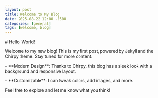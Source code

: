 ```yaml
---
layout: post
title: Welcome to My Blog
date: 2025-08-22 12:00 -0500
categories: [general]
tags: [welcome, blog]
---
```


\# Hello, World!



Welcome to my new blog! This is my first post, powered by Jekyll and the Chirpy theme. Stay tuned for more content.



\- \*\*Modern Design\*\*: Thanks to Chirpy, this blog has a sleek look with a background and responsive layout.

\- \*\*Customizable\*\*: I can tweak colors, add images, and more.



Feel free to explore and let me know what you think!


